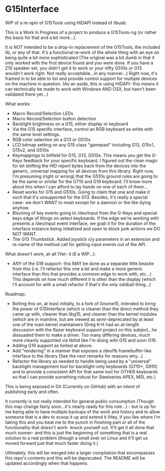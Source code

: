 G15Interface
===========

WIP of a re-spin of G15Tools using HIDAPI instead of libusb.

This is a Work In Progress of a project to produce a G15Tools-ng (or rather the
basis for that and a bit more...).

It is *NOT* intended to be a drop-in replacement of the G15Tools, the included
lib, or any of that.  It's a functional re-work of the whole thing with an eye
on being quite a bit more sophisticated (The original was a bit dumb in that it
only worked with the first device found and you were done.  If you have a Z10
speaker set, you didn't get it to work or your nifty G510s or G13 wouldn't work
right.  Not really acceptable...in any manner...)  Right now, it's framed in to
be able to list and provide control support for multiple devices on the machine
in question.  (As an aside, this is using HIDAPI- this means it can technically
be made to work with Windows AND OSX, but hasn't been validated there yet...)

What works:

- Macro Record/Selection LEDs
- Macro Record/Selection button detection
- Backlight brightness on a G15, either display or keyboard
- Via the G15 specific interface, control an RGB keyboard as white with the 
  same level settings.
- RGB color selection on a G13 or G510s
- LCD bitmap setting on any G15 class "gamepad" including G13, G15v1, G15v2,
  and G510s
- Keymappings to bitfield for G15, G13, G510s.  This means you get the G-Keys
  feedback for your specific keyboard.  I figured out the clean magic for bit
  shifting the HID report bytes back from the devices into the generic, universal
  mapping for all devices from this library.  Right now, I'm presuming (right or
  wrong) that the G510s ground rules are going to be the same or similar for the
  G710 and G19 keyboard.  I'll know more about this when I can afford to lay hands
  on one of each of them...
- Reset works for G15 and G510s.  Going to claim that one and make it such that
  it's unsupported for the G13.  Besides, it's really a special case- we don't
  *WANT* to reset except for a daemon or the like dying anyhow.
- Blocking of key events going to /dev/input from the G-Keys and special
  keys edge of things on select keyboards.  If the edge we're working with
  presents a /dev/input event interface, we grab it for the duration of the
  interface instance being initialized and open to block junk actions we
  DO NOT WANT.
- The G13 Thumbstick.  Added joystick x/y parameters in an extension and re-name of
  the method call for getting input events out of the API.

What doesn't work, at-all (Yet- it *IS* a WIP...):

- *ANY* of the G19 support- this MAY be done as a separate little
  beastie from this (i.e. I'll refactor this one a bit and make a more
  generic interface than this that provides a common edge to work with,
  etc...)  This depends on how much different it is other than the
  display (which I'll account for with a small refactor if that's the
  only oddball thing...)


Roadmap:

- Bolting this on, at least initially, to a fork of Gnome15, intended
  to bring the power of G15Interface (which is cleaner than the direct
  method they came up with, cleaner than libg15, and cleaner than the 
  kernel modules (which are in mainline, but are viewed as semi-deprecated
  by at least one of the main kernel maintainers (Greg K-H had an at-length
  discussion with the Razer keyboard support project on this subject...he
  dissuaded them to make a driver.  Too many differing devices, much 
  more cleanly supported via libhid like I'm doing with G15 and soon
  G19.
- Adding G19 aupport as hinted at above.
- Add "rendering" in a manner that exposes a /dev/fb framebuffer-like
  interface to the library (See the next remarks for reasons why...)
- Refactor the library as needed to handle being used by a "universal"
  backlight management tool for backlight-only keyboards (G710+, G910)
  and to provide a consistent API for that same tool for OTHER keyboards
  so that I can provide something robust for Steelseries APEX, MSI, etc.)

This is being exposed in Git (Currently on GitHub) with an intent of
publishing early and often.

It _*currently*_ is not really intended for general public consumption (Though
this may change fairly soon...it's nearly ready for this role...) - but
is up for me being able to have multiple backups of the work and history
and to allow someone that is a dev to scoop it up and extend it (Hey, if you
like where I'm taking this and you beat me to the punch in finishing part
or all of the functionality that doesn't work- knock yourself out.  It'll
get it all done that much sooner- and this is just the beginning of something
that is a real solution to a real problem (though a small one) on Linux
and it'll get us moved forward just that much faster doing it.)

Ultimately, this will be merged into a larger compliation that encompasses
this repo's contents and this will be deprecated.  The README will be
updated accordingly when that happens.
